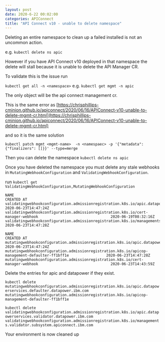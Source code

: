 ```yaml
---
layout: post
date: 2020-6-22 00:02:00
categories: APIConnect
title: "API Connect v10 - unable to delete namespace"
---
```


Deleting an entire namespace to clean up a failed installed is not an uncommon action.

<!--more-->

e.g.
`kubectl delete ns apic`


However if you have API Connect v10 deployed in that namespace the delete will stall because it is unable to delete the API Manager CR.

To validate this is the issue run

`kubectl get all -n <namespace>`
e.g.
`kubectl get mgmt -n apic`


The only object will be the api connect management cr.

This is the same error as [https://chrisphillips-cminion.github.io/apiconnect/2020/06/16/APIConnect-v10-unable-to-delete-mgmt-cr.html](https://chrisphillips-cminion.github.io/apiconnect/2020/06/16/APIConnect-v10-unable-to-delete-mgmt-cr.html)

and so it is the same solution


```
kubectl patch mgmt <mgmt-name>  -n <namespaec> -p '{"metadata":{"finalizers": []}}' --type=merge
```

Then you can delete the namespace  `kubectl delete ns apic`


Once you have deleted the namespace you must delete any stale webhooks in `MutatingWebhookConfiguration` and `ValidatingWebhookConfiguration`.

run `kubectl get ValidatingWebhookConfiguration,MutatingWebhookConfiguration`

```
NAME                                                                                                             CREATED AT
validatingwebhookconfiguration.admissionregistration.k8s.io/apic.datapowerservices.validator.datapower.ibm.com   2020-06-23T14:47:24Z
validatingwebhookconfiguration.admissionregistration.k8s.io/cert-manager-webhook                                 2020-06-19T08:32:16Z
validatingwebhookconfiguration.admissionregistration.k8s.io/managements.validator.subsystem.apiconnect.ibm.com   2020-06-23T14:47:28Z

NAME                                                                                                           CREATED AT
mutatingwebhookconfiguration.admissionregistration.k8s.io/apic.datapowerservices.defaulter.datapower.ibm.com   2020-06-23T14:47:24Z
mutatingwebhookconfiguration.admissionregistration.k8s.io/apicop-management-defaulter-ff1bff1e                 2020-06-23T14:47:28Z
mutatingwebhookconfiguration.admissionregistration.k8s.io/cert-manager-webhook                                 2020-06-23T14:43:59Z
```

Delete the entries for apic and datapower if they exist.

`kubectl delete mutatingwebhookconfiguration.admissionregistration.k8s.io/apic.datapowerservices.defaulter.datapower.ibm.com mutatingwebhookconfiguration.admissionregistration.k8s.io/apicop-management-defaulter-ff1bff1e   `


`kubectl delete validatingwebhookconfiguration.admissionregistration.k8s.io/apic.datapowerservices.validator.datapower.ibm.com  validatingwebhookconfiguration.admissionregistration.k8s.io/managements.validator.subsystem.apiconnect.ibm.com`


Your environment is now cleaned up

